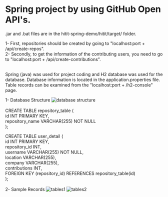 # Spring project by using GitHub Open API's.  

.jar and .bat files are in the hitit-spring-demo/hitit/target/ folder.  

1- First, repositories should be created by going to "localhost:port + /api/create-repos".
<br>
2- Secondly, to get the information of the contributing users, you need to go to "localhost:port + /api/create-contributions".  

<br>
Spring (java) was used for project coding and H2 database was used for the database. Database information is located in the application.properties file. Table records can be examined from the "localhost:port + /h2-console" page.  

1- Database Structure
![database structure](https://github.com/kemoek/hitit-spring-demo/assets/59113696/886b202e-f087-4f09-922c-8467fb6c986f)
<br>  
CREATE TABLE repository_table ( <br>
                            id INT PRIMARY KEY, <br>
                            repository_name VARCHAR(255) NOT NULL <br>
);

CREATE TABLE user_detail ( <br>
                      id INT PRIMARY KEY, <br>
                      repository_id INT, <br>
                      username VARCHAR(255) NOT NULL, <br>
                      location VARCHAR(255), <br>
                      company VARCHAR(255), <br>
                      contributions INT, <br>
                      FOREIGN KEY (repository_id) REFERENCES repository_table(id) <br>
);  
<br>
2- Sample Records
![tables1](https://github.com/kemoek/hitit-spring-demo/assets/59113696/14a946e2-dbba-498b-a55f-d5ff85f31d9b)
![tables2](https://github.com/kemoek/hitit-spring-demo/assets/59113696/e49c1a5e-4cb1-43a9-9fbb-e0faca24ad58)
